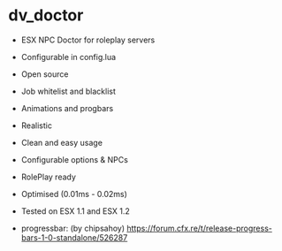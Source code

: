# dv_doctor

- ESX NPC Doctor for roleplay servers

- Configurable in config.lua

- Open source

- Job whitelist and blacklist

- Animations and progbars 

- Realistic

- Clean and easy usage

- Configurable options & NPCs

- RolePlay ready

- Optimised (0.01ms - 0.02ms)

- Tested on ESX 1.1 and ESX 1.2

- progressbar: (by chipsahoy) https://forum.cfx.re/t/release-progress-bars-1-0-standalone/526287
